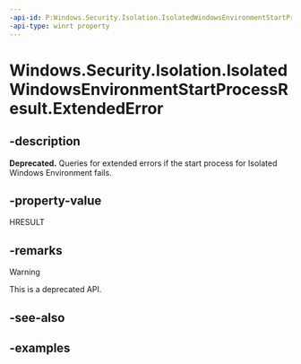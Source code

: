```yaml
---
-api-id: P:Windows.Security.Isolation.IsolatedWindowsEnvironmentStartProcessResult.ExtendedError
-api-type: winrt property
---
```


<!-- Property syntax.
public HResult ExtendedError { get; }
-->

# Windows.Security.Isolation.IsolatedWindowsEnvironmentStartProcessResult.ExtendedError

## -description

**Deprecated.** Queries for extended errors if the start process for Isolated Windows Environment fails.

## -property-value

HRESULT

## -remarks

> [!WARNING]
> This is a deprecated API.

## -see-also

## -examples
